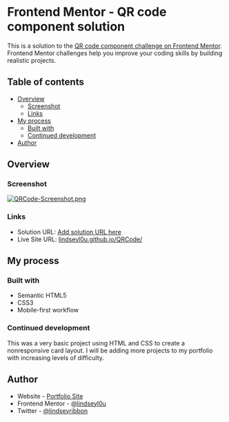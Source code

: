 # Frontend Mentor - QR code component solution

This is a solution to the [QR code component challenge on Frontend Mentor](https://www.frontendmentor.io/challenges/qr-code-component-iux_sIO_H). Frontend Mentor challenges help you improve your coding skills by building realistic projects. 

## Table of contents

- [Overview](#overview)
  - [Screenshot](#screenshot)
  - [Links](#links)
- [My process](#my-process)
  - [Built with](#built-with)
  - [Continued development](#continued-development)
- [Author](#author)

## Overview

### Screenshot

[![QRCode-Screenshot.png](https://i.postimg.cc/rwkLkrDX/QRCode-Screenshot.png)](https://postimg.cc/GHqfP9Pq)

### Links

- Solution URL: [Add solution URL here](https://your-solution-url.com)
- Live Site URL: [lindseyl0u.github.io/QRCode/](https://lindseyl0u.github.io/QRCode/)

## My process

### Built with

- Semantic HTML5
- CSS3
- Mobile-first workflow

### Continued development

This was a very basic project using HTML and CSS to create a nonresponsive card layout. I will be adding more projects to my portfolio with increasing levels of difficulty.

## Author

- Website - [Portfolio Site](https://www.lindseyribbon.netlify.com)
- Frontend Mentor - [@lindseyl0u](https://www.frontendmentor.io/profile/lindseyl0u)
- Twitter - [@lindseyribbon](https://twitter.com/LindseyRibbon)
